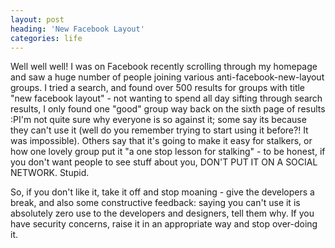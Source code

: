 ```yaml
---
layout: post
heading: 'New Facebook Layout'
categories: life
---
```


Well well well! I was on Facebook recently scrolling through my homepage and saw a huge number of people joining various anti-facebook-new-layout groups. I tried a search, and found over 500 results for groups with title "new facebook layout" - not wanting to spend all day sifting through search results, I only found one "good" group way back on the sixth page of results :PI'm not quite sure why everyone is so against it; some say its because they can't use it (well do you remember trying to start using it before?! It was impossible). Others say that it's going to make it easy for stalkers, or how one lovely group put it "a one stop lesson for stalking" - to be honest, if you don't want people to see stuff about you, DON'T PUT IT ON A SOCIAL NETWORK. Stupid.

So, if you don't like it, take it off and stop moaning - give the developers a break, and also some constructive feedback: saying you can't use it is absolutely zero use to the developers and designers, tell them why. If you have security concerns, raise it in an appropriate way and stop over-doing it. 
